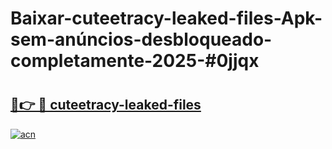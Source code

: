 # Baixar-cuteetracy-leaked-files-Apk-sem-anúncios-desbloqueado-completamente-2025-#0jjqx

# <h2><a href="https://ainizakaria.my?title=cuteetracy-leaked-files&ref=24M">🔗👉 🔴 cuteetracy-leaked-files</a></h2>

[![acn](https://github.com/user-attachments/assets/0f9c940e-d8b0-45ae-aac7-cd30a18b3e1c)](https://ainizakaria.my?title=cuteetracy-leaked-files&ref=24M)

